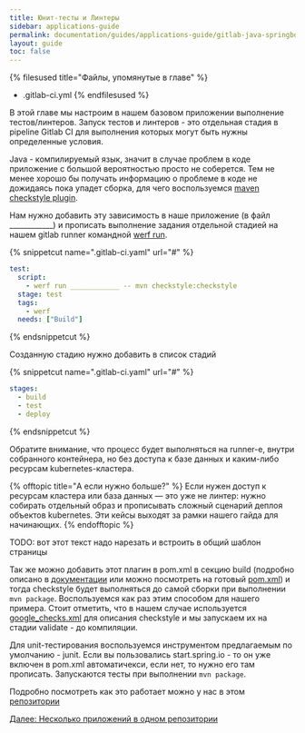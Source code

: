 ```yaml
---
title: Юнит-тесты и Линтеры
sidebar: applications-guide
permalink: documentation/guides/applications-guide/gitlab-java-springboot/090-unittesting.html
layout: guide
toc: false
---
```


{% filesused title="Файлы, упомянутые в главе" %}
- .gitlab-ci.yml
{% endfilesused %}

В этой главе мы настроим в нашем базовом приложении выполнение тестов/линтеров. Запуск тестов и линтеров - это отдельная стадия в pipelinе Gitlab CI для выполнения которых могут быть нужны определенные условия.

Java - компилируемый язык, значит в случае проблем в коде приложение с большой вероятностью просто не соберется. Тем не менее хорошо бы получать информацию о проблеме в коде не дожидаясь пока упадет сборка, для чего воспользуемся  [maven checkstyle plugin](https://maven.apache.org/plugins/maven-checkstyle-plugin/usage.html).

Нам нужно добавить эту зависимость в наше приложение (в файл ____________) и прописать выполнение задания отдельной стадией на нашем gitlab runner командной [werf run](https://ru.werf.io/documentation/cli/main/run.html).

{% snippetcut name=".gitlab-ci.yaml" url="#" %}
```yaml
test:
  script:
    - werf run ____________ -- mvn checkstyle:checkstyle
  stage: test
  tags:
    - werf
  needs: ["Build"]
```
{% endsnippetcut %}

Созданную стадию нужно добавить в список стадий

{% snippetcut name=".gitlab-ci.yaml" url="#" %}
```yaml
stages:
  - build
  - test
  - deploy
```
{% endsnippetcut %}

Обратите внимание, что процесс будет выполняться на runner-е, внутри собранного контейнера, но без доступа к базе данных и каким-либо ресурсам kubernetes-кластера.

{% offtopic title="А если нужно больше?" %}
Если нужен доступ к ресурсам кластера или база данных — это уже не линтер: нужно собирать отдельный образ и прописывать сложный сценарий деплоя объектов kubernetes. Эти кейсы выходят за рамки нашего гайда для начинающих.
{% endofftopic %}

TODO: вот этот текст надо нарезать и встроить в общий шаблон страницы

Так же можно добавить этот плагин в pom.xml в секцию build (подробно описано в [документации](https://maven.apache.org/plugins/maven-checkstyle-plugin/usage.html) или можно посмотреть на готовый [pom.xml](воттут)) и тогда checkstyle будет выполняться до самой сборки при выполнении `mvn package`. Воспользуемся как раз этим способом для нашего примера. Стоит отметить, что в нашем случае используется [google_checks.xml](https://github.com/checkstyle/checkstyle/blob/master/src/main/resources/google_checks.xml) для описания checkstyle и мы запускаем их на стадии validate - до компиляции.

Для unit-тестирования воспользуемся инструментом предлагаемым по умолчанию - junit. Если вы пользовались start.spring.io - то он уже включен в pom.xml автоматичекси, если нет, то нужно его там прописать.
Запускаются тесты при выполнении `mvn package`.

Подробно посмотреть как это работает можно у нас в этом [репозитории](gitlab-java-springboot-files/04-demo-tests/)

<div>
    <a href="110-multipleapps.html" class="nav-btn">Далее: Несколько приложений в одном репозитории</a>
</div>
